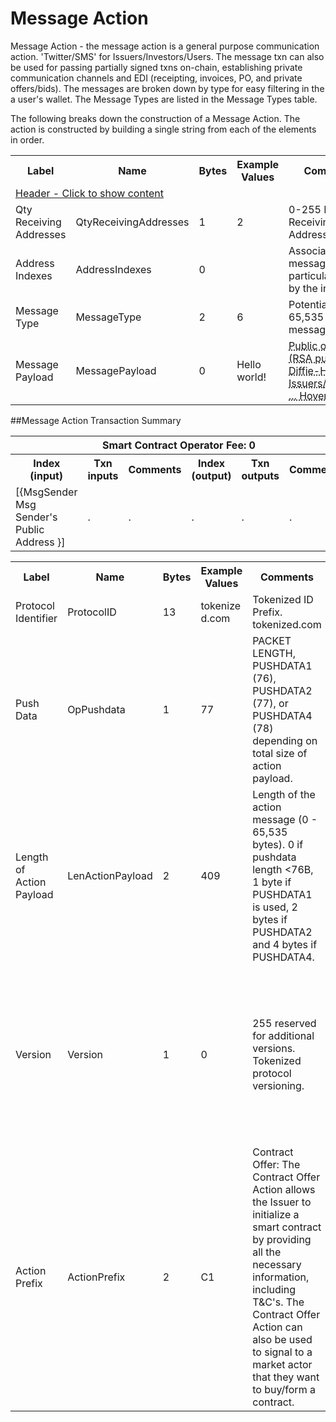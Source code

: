 
# Message Action

Message Action - the message action is a general purpose communication action. 'Twitter/SMS' for Issuers/Investors/Users. The message txn can also be used for passing partially signed txns on-chain, establishing private communication channels and EDI (receipting, invoices, PO, and private offers/bids). The messages are broken down by type for easy filtering in the a user's wallet. The Message Types are listed in the Message Types table.


The following breaks down the construction of a Message Action. The action is constructed by building a single string from each of the elements in order.

<div class="ritz grid-container" dir="ltr">
    <table class="waffle" cellspacing="0" cellpadding="0" table-layout=fixed width=100%>
         <tr style='height:19px;'>
            <th style="width:9%" class="s0">Label</th>
            <th style="width:9%" class="s1">Name</th>
            <th style="width:2%" class="s1">Bytes</th>
            <th style="width:25%" class="s1">Example Values</th>
            <th style="width:36%" class="s1">Comments</th>
            <th style="width:5%" class="s1">Data Type</th>
            <th class="s1">Amendment Restrictions</th>
        </tr>
        <tr>
            <td class="m5" colspan="7">
                <a href="javascript:;" data-popover="type-Header">
                   Header - Click to show content
                </a>
             </td>
        </tr>
        <tr>
            <td class="m9">Qty Receiving Addresses</td>
            <td class="m10">QtyReceivingAddresses</td>
            <td class="m10">1</td>
            <td class="m10">2</td>
            <td class="m10">0-255 Message Receiving Addresses</td>
            <td class="m10">uint8</td>
            <td class="m10"></td>
        </tr>
        <tr>
            <td class="m9">Address Indexes</td>
            <td class="m10">AddressIndexes</td>
            <td class="m10">0</td>
            <td class="m10"></td>
            <td class="m10">Associates the message to a particular output by the index.</td>
            <td class="m10">uint16[]</td>
            <td class="m10"></td>
        </tr>
        <tr>
            <td class="m9">Message Type</td>
            <td class="m10">MessageType</td>
            <td class="m10">2</td>
            <td class="m10">6</td>
            <td class="m10">Potential for up to 65,535 different message types</td>
            <td class="m10">string</td>
            <td class="m10"></td>
        </tr>
        <tr>
            <td class="m9">Message Payload</td>
            <td class="m10">MessagePayload</td>
            <td class="m10">0</td>
            <td class="m10">Hello world!</td>
            <td class="m10"><abbr title="Public or private (RSA public key, Diffie-Hellman). Issuers/Contracts can send the signifying amount of satoshis to themselves for public announcements or private 'notes' if encrypted. See Message Types for a full list of potential use cases.
">Public or private (RSA public key, Diffie-Hellman). Issuers/Contracts  ... Hover for more</abbr></td>
            <td class="m10">nvarchar32</td>
            <td class="m10"></td>
        </tr>
    </table>
</div>

##Message Action Transaction Summary

<div class="ritz grid-container" dir="ltr">
    <table class="waffle" cellspacing="0" cellpadding="0" table-layout=fixed width=100%>
         <tr style='height:19px;'>
            <th class="s0" colspan="6">Smart Contract Operator Fee: 0</th>
       </tr>
         <tr style='height:19px;'>
            <th style="width:10%" class="s0">Index (input)</th>
            <th style="width:20%" class="s1">Txn inputs</th>
            <th style="width:20%" class="s1">Comments</th>
            <th style="width:10%" class="s1">Index (output)</th>
            <th style="width:20%" class="s1">Txn outputs</th>
            <th class="s1">Comments</th>
       </tr>
       <tr>
            <td class="m5">[{MsgSender Msg Sender's Public Address }]</td>
            <td class="m6">.</td>
            <td class="m6">.</td>
            <td class="m10">.</td>
            <td class="m10">.</td>
            <td class="m10">.</td>
        </tr>
    </table>
</div>



<div class="ui modal" id="type-Header">
    <i class="close icon"></i>
    <div class="content docs-content">
        <table class="ui table">
            <tr style='height:19px;'>
                <th style="width:9%" class="s1">Label</th>
                <th style="width:9%" class="s1">Name</th>
                <th style="width:2%" class="s1">Bytes</th>
                <th style="width:29%" class="s1">Example Values</th>
                <th style="width:26%" class="s1">Comments</th>
                <th style="width:5%" class="s1">Data Type</th>
                <th style="width:14%" class="s2">Amendment Restrictions</th>
            </tr>
            <tr>
                <td class="m10">Protocol Identifier</td>
                <td class="m10">ProtocolID</td>
                <td class="m10">13</td>
                <td class="m10" style="word-break:break-all">tokenized.com</td>
                <td class="m10">Tokenized ID Prefix.  tokenized.com</td>
                <td class="m10">string</td>
                <td class="m10"></td>
            </tr>
            <tr>
                <td class="m10">Push Data</td>
                <td class="m10">OpPushdata</td>
                <td class="m10">1</td>
                <td class="m10" style="word-break:break-all">77</td>
                <td class="m10">PACKET LENGTH, PUSHDATA1 (76), PUSHDATA2 (77), or PUSHDATA4 (78) depending on total size of action payload.</td>
                <td class="m10">opcode</td>
                <td class="m10">Cannot be changed by issuer, operator or smart contract.</td>
            </tr>
            <tr>
                <td class="m10">Length of Action Payload</td>
                <td class="m10">LenActionPayload</td>
                <td class="m10">2</td>
                <td class="m10" style="word-break:break-all">409</td>
                <td class="m10">Length of the action message (0 - 65,535 bytes). 0 if pushdata length <76B, 1 byte if PUSHDATA1 is used, 2 bytes if PUSHDATA2 and 4 bytes if PUSHDATA4.</td>
                <td class="m10">pushdata_length</td>
                <td class="m10">Depends on Action Payload</td>
            </tr>
            <tr>
                <td class="m10">Version</td>
                <td class="m10">Version</td>
                <td class="m10">1</td>
                <td class="m10" style="word-break:break-all">0</td>
                <td class="m10">255 reserved for additional versions. Tokenized protocol versioning.</td>
                <td class="m10">uint8</td>
                <td class="m10">Can be changed by Issuer or Operator at their discretion.  Smart Contract will reject if it hasn't been updated to interpret the specified version.</td>
            </tr>
            <tr>
                <td class="m10">Action Prefix</td>
                <td class="m10">ActionPrefix</td>
                <td class="m10">2</td>
                <td class="m10" style="word-break:break-all">C1</td>
                <td class="m10">Contract Offer: The Contract Offer Action allows the Issuer to initialize a smart contract by providing all the necessary information, including T&C's.  The Contract Offer Action can also be used to signal to a market actor that they want to buy/form a contract.</td>
                <td class="m10">string</td>
                <td class="m10">Cannot be changed by issuer, operator or smart contract.</td>
            </tr>
        </table>
    </div>
</div>

